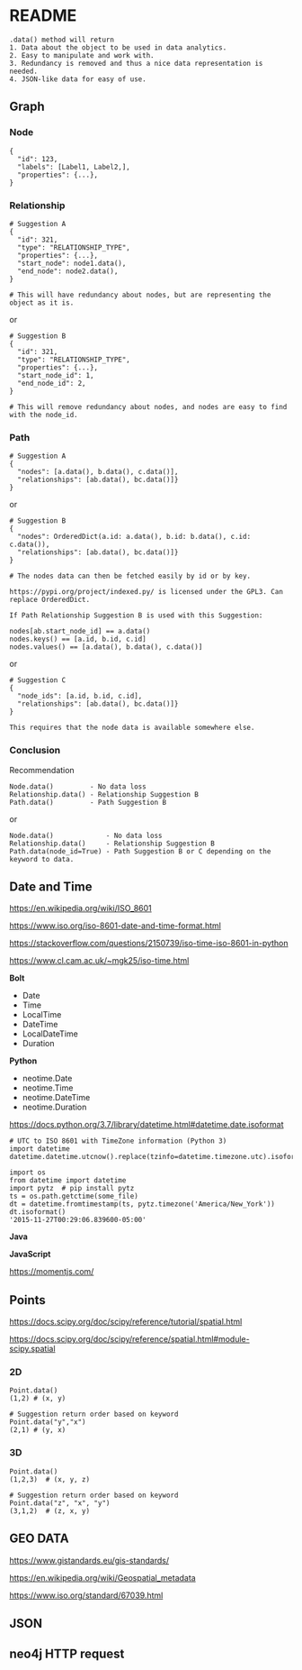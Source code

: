 # README

```#Python3
.data() method will return
1. Data about the object to be used in data analytics.
2. Easy to manipulate and work with.
3. Redundancy is removed and thus a nice data representation is needed.
4. JSON-like data for easy of use.
```

## Graph

### Node

```#Python3
{
  "id": 123,
  "labels": [Label1, Label2,],
  "properties": {...},
}
```

### Relationship

```#Python3
# Suggestion A
{
  "id": 321,
  "type": "RELATIONSHIP_TYPE",
  "properties": {...},
  "start_node": node1.data(),
  "end_node": node2.data(),
}

# This will have redundancy about nodes, but are representing the object as it is.
```

or

```#Python3
# Suggestion B
{
  "id": 321,
  "type": "RELATIONSHIP_TYPE",
  "properties": {...},
  "start_node_id": 1,
  "end_node_id": 2,
}

# This will remove redundancy about nodes, and nodes are easy to find with the node_id.
```

### Path

```#Python3
# Suggestion A
{
  "nodes": [a.data(), b.data(), c.data()],
  "relationships": [ab.data(), bc.data()]}
}
```

or

```#Python3
# Suggestion B
{
  "nodes": OrderedDict(a.id: a.data(), b.id: b.data(), c.id: c.data()),
  "relationships": [ab.data(), bc.data()]}
}

# The nodes data can then be fetched easily by id or by key.

https://pypi.org/project/indexed.py/ is licensed under the GPL3. Can replace OrderedDict.

If Path Relationship Suggestion B is used with this Suggestion:

nodes[ab.start_node_id] == a.data()
nodes.keys() == [a.id, b.id, c.id]
nodes.values() == [a.data(), b.data(), c.data()]
```

or

```#Python3
# Suggestion C
{
  "node_ids": [a.id, b.id, c.id],
  "relationships": [ab.data(), bc.data()]}
}

This requires that the node data is available somewhere else.
```

### Conclusion

Recommendation

```#Python3
Node.data()         - No data loss
Relationship.data() - Relationship Suggestion B
Path.data()         - Path Suggestion B
```

or

```#Python3
Node.data()             - No data loss
Relationship.data()     - Relationship Suggestion B
Path.data(node_id=True) - Path Suggestion B or C depending on the keyword to data.
```

## Date and Time

https://en.wikipedia.org/wiki/ISO_8601

https://www.iso.org/iso-8601-date-and-time-format.html

https://stackoverflow.com/questions/2150739/iso-time-iso-8601-in-python

https://www.cl.cam.ac.uk/~mgk25/iso-time.html

**Bolt**

+ Date
+ Time
+ LocalTime
+ DateTime
+ LocalDateTime
+ Duration


**Python**

+ neotime.Date
+ neotime.Time
+ neotime.DateTime
+ neotime.Duration

https://docs.python.org/3.7/library/datetime.html#datetime.date.isoformat

```#Python3
# UTC to ISO 8601 with TimeZone information (Python 3)
import datetime
datetime.datetime.utcnow().replace(tzinfo=datetime.timezone.utc).isoformat()
```

```#Python2
import os
from datetime import datetime
import pytz  # pip install pytz
ts = os.path.getctime(some_file)
dt = datetime.fromtimestamp(ts, pytz.timezone('America/New_York'))
dt.isoformat()
'2015-11-27T00:29:06.839600-05:00'
```

**Java**

**JavaScript**

https://momentjs.com/



## Points

https://docs.scipy.org/doc/scipy/reference/tutorial/spatial.html

https://docs.scipy.org/doc/scipy/reference/spatial.html#module-scipy.spatial

### 2D

```#Python3
Point.data()
(1,2) # (x, y)
```

```#Python3
# Suggestion return order based on keyword
Point.data("y","x")
(2,1) # (y, x)
```

### 3D

```#Python3
Point.data()
(1,2,3)  # (x, y, z)
```

```#Python3
# Suggestion return order based on keyword
Point.data("z", "x", "y")
(3,1,2)  # (z, x, y)
```

## GEO DATA

https://www.gistandards.eu/gis-standards/

https://en.wikipedia.org/wiki/Geospatial_metadata

https://www.iso.org/standard/67039.html


## JSON


## neo4j HTTP request
